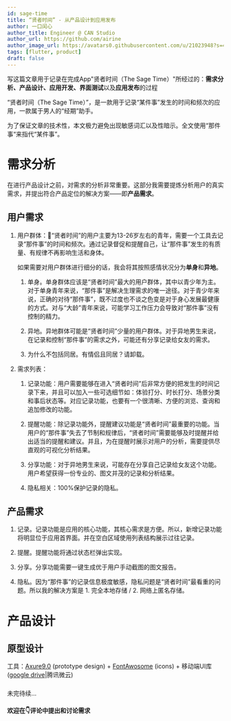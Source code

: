 ```yaml
---
id: sage-time
title: “贤者时间” - 从产品设计到应用发布
author: 一口闰心
author_title: Engineer @ CAN Studio
author_url: https://github.com/airine
author_image_url: https://avatars0.githubusercontent.com/u/21023948?s=400&u=e58fbc5dd11690f1bfa846950fd988017a24de81&v=4
tags: [flutter, product]
draft: false
---
```

写这篇文章用于记录在完成App"贤者时间（The Sage Time）"所经过的：**需求分析、产品设计、应用开发、界面测试**以及**应用发布**的过程

“贤者时间（The Sage Time）”，是一款用于记录“某件事”发生的时间和频次的应用，一款属于男人的“经期”助手。

为了保证文章的技术性，本文极力避免出现敏感词汇以及性暗示。全文使用“那件事“来指代“某件事”。

<!--truncate-->

# 需求分析

在进行产品设计之前，对需求的分析非常重要。这部分我需要提炼分析用户的真实需求，并提出符合产品定位的解决方案——即**产品需求**。

## 用户需求

1. 用户群体：“贤者时间”的用户主要为13-26岁左右的青年，需要一个工具去记录“那件事”的时间和频次。通过记录督促和提醒自己，让“那件事”发生的有质量、有规律不再影响生活和身体。
    
    如果需要对用户群体进行细分的话，我会将其按照感情状况分为**单身**和**异地**。

    1. 单身。单身群体应该是“贤者时间”最大的用户群体，其中以青少年为主。对于单身青年来说，“那件事”是解决生理需求的唯一途径。对于青少年来说，正确的对待“那件事”，既不过度也不谈之色变是对于身心发展最健康的方式。对与“大龄”青年来说，可能学习工作压力会导致对“那件事”没有控制的精力。

    2. 异地。异地群体可能是“贤者时间”少量的用户群体。对于异地男生来说，在记录和控制“那件事”的需求之外，可能还有分享记录给女友的需求。

    3. 为什么不包括同居。有情侣且同居？请卸载。

2. 需求列表：

    1. 记录功能：用户需要能够在进入“贤者时间”后非常方便的把发生的时间记录下来，并且可以加入一些可选细节如：体验打分、时长打分、场景分类和事后状态等。对应记录功能，也要有一个很清晰、方便的浏览、查询和追加修改的功能。

    2. 提醒功能：除记录功能外，提醒建议功能是“贤者时间”最重要的功能。当用户的“那件事”失去了节制和规律后，“贤者时间”需要能够及时提醒并给出适当的提醒和建议。并且，为在提醒时展示对用户的分析，需要提供尽直观的可视化分析结果。

    3. 分享功能：对于异地男生来说，可能存在分享自己记录给女友这个功能。用户希望获得一份专业的、图文并茂的记录和分析结果。

    4. 隐私相关：100%保护记录的隐私。

## 产品需求

1. 记录。记录功能是应用的核心功能，其核心需求是方便。所以，新增记录功能将明显位于应用首界面。并在空白区域使用列表结构展示过往记录。

2. 提醒。提醒功能将通过状态栏弹出实现。

3. 分享。分享功能需要一键生成优于用户手动截图的图文报告。

4. 隐私。因为“那件事”的记录信息极度敏感，隐私问题是“贤者时间”最看重的问题。所以我的解决方案是 1. 完全本地存储 / 2. 网络上匿名存储。

# 产品设计

## 原型设计

工具：[Axure9.0](https://www.axure.com) (prototype design) + [FontAwosome](https://fontawesome.com) (icons) + 移动端UI库 ([google drive]()|腾讯微云)

### 

未完待续...

#### 欢迎在👇评论中提出和讨论需求
